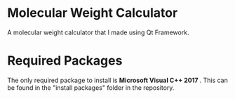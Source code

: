 # Molecular Weight Calculator
A molecular weight calculator that I made using Qt Framework. 

# Required Packages
The only required package to install is <b> Microsoft Visual C++ 2017 </b>. 
This can be found in the "install packages" folder in the repository.
